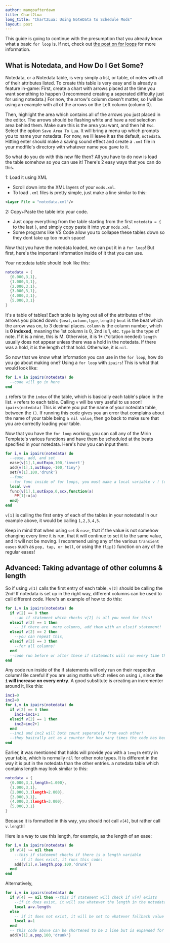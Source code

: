 ```yaml
---
author: mangoafterdawn
title: Chart2Lua
long_title: "Chart2Lua: Using NoteData to Schedule Mods"
layout: post
---
```

This guide is going to continue with the presumption that you already know what a basic `for loop` is.
If not, check out [the post on for loops](./for-loops.md) for more information.

## What is Notedata, and How Do I Get Some?
Notedata, or a Notedata table, is very simply a list, or table, of notes with all of their attributes listed.
To create this table is very easy and is already a feature in-game:
First, create a chart with arrows placed at the time you want something to happen (I recommend creating a seperated difficulty just for using notedata.) For now, the arrow's column doesn't matter, so I will be using an example with all of the arrows on the Left column (column 0).

Then, highlight the area which contains all of the arrows you just  placed in the editor. The arrows should be flashing white and have a red selection area behind them. Make sure this is the area you want, and then hit `Esc`. Select the option `Save Area To Lua`. It will bring a menu up which prompts you to name your notedata. For now, we ill leave it as the default, `notedata`. Hitting enter should make a saving sound effect and create a `.xml` file in your modfile's directory with whatever name you gave to it.

So what do you do with this new file then? All you have to do now is load the table somehow so you can use it! There's 2 easy ways that you can do this.

1: Load it using XML
- Scroll down into the XML layers of your `mods.xml`.
- To load `.xml` files is pretty simple, just make a line similar to this:

```xml
<Layer File = "notedata.xml"/>
```

2: Copy+Paste the table into your code.
- Just copy everything from the table starting from the first `notedata = {` to the last `}`, and simply copy paste it into your `mods.xml`. 
- Some programs like VS Code allow you to collapse these tables down so they dont take up too much space!

Now that you have the notedata loaded, we can put it in a `for loop`! But first, here's the important information inside of it that you can use.

Your notedata table should look like this:
```lua
notedata = {
  {0.000,3,1},
  {1.000,3,1},
  {2.000,3,1},
  {3.000,3,1},
  {4.000,3,1},
  {5.000,3,1}
}
```
It's a table of tables! Each table is laying out all of the attributes of the arrows you placed down:
`{beat,column,type,length}`
`beat` is the beat which the arrow was on, to 3 decimal places.
`column` is the column number, which is **0 indexed**, meaning the 1st column is 0, 2nd is 1, etc.
`type` is the type of note. If it is a mine, this is M. Otherwise, it is 1* (*citation needed)
`length` usually does not appear unless there was a hold in the notedata. If there was a hold, it is the length of that hold. Otherwise, it is `nil`.

So now that we know what information you can use in the `for loop`, how do you go about making one? Using a `for loop` with `ipairs`!
This is what that would look like:
```lua
for i,v in ipairs(notedata) do
  --code will go in here
end
```
`i` refers to the `index` of the table, which is basically each table's place in the list.
`v` refers to each table. Calling `v` will be very useful to us soon!
`ipairs(notedata)` This is where you put the name of your notedata table, between the `()`.
If running this code gives you an error that complains about the name of your table being `a nil value`, then go back to make sure that you are correctly loading your table.

Now that you have the `for loop` working, you can call any of the Mirin Template's various functions and have them be scheduled at the beats specified in your notedata. Here's how you can input them:
```lua
for i,v in ipairs(notedata) do
  --ease, add, and set
  ease{v[1],1,outExpo,100,'invert'}
  add{v[1],1,outExpo,-100,'tiny'}
  set{v[1],100,'drunk'}
  --func
  --for func inside of for loops, you must make a local variable v ! (or whatever else you called it!)
  local v=v
  func{v[1],1,outExpo,0,scx,function(a)
    PP[1]:x(a)
  end}
end
```
`v[1]` is calling the first entry of each of the tables in your notedata! In our example above, it would be calling `1,2,3,4,5`.

Keep in mind that when using `set` & `ease`, that if the value is not somehow changing every time it is run, that it will continue to set it to the same value, and it will not be moving. I recommend using any of the various `transient eases` such as `pop, tap, or bell`, or using the `flip()` function on any of the regular eases!

## Advanced: Taking advantage of other columns & length
So if using `v[1]` calls the first entry of each table, `v[2]` should be calling the 2nd! If notedata is set up in the right way, different columns can be used to call different code. Here's an example of how to do this:

```lua
for i,v in ipairs(notedata) do
  if v[2] == 0 then
    --an if statement which checks v[2] is all you need for this!
  elseif v[2] == 1 then
    -- if there are  more columns, add them with an elseif statement!
  elseif v[2] == 2 then
    --you can repeat this,
  elseif v[2] == 3 then
    --for all columns!
  end
  --code run before or after these if statements will run every time there is an entry.
end
```
Any code run inside of the if statements will only run on their respective column! Be careful if you are using maths which relies on using `i`, since **the `i` will increase on every entry**. A good substitute is creating an incrementer around it, like this:
```lua
inc1=0
inc2=0
for i,v in ipairs(notedata) do
  if v[2] == 0 then
    inc1=inc1+1
  elseif v[2] == 1 then
    inc2=inc2+1
  end
  --inc1 and inc2 will both count seperately from each other!
  --they basically act as a counter for how many times the code has been run.
end
```

Earlier, it was mentioned that holds will provide you with a `length` entry in your table, which is normally `nil` for other note types. It is different in the way it is put in the notedata than the other entries. a notedata table which contains length may look similar to this:

```lua
notedata = {
  {0.000,3,1,length=1.000},
  {1.000,3,1},
  {2.000,3,1length=2.000},
  {3.000,3,1},
  {4.000,3,1length=3.000},
  {5.000,3,1}
}
```

Because it is formatted in this way, you should not call `v[4]`, but rather call `v.length`!

Here is a way to use this length, for example, as the length of an ease:

```lua
for i,v in ipairs(notedata) do
  if v[4] ~= nil then
    --this if statement checks if there is a length variable
    -- if it does exist, it runs this code:
    add{v[1],v.length,pop,100,'drunk'}
  end
end
```

Alternatively,

```lua
for i,v in ipairs(notedata) do
  if v[4] ~= nil then --this if statement will check if v[4] exists
    --if it does exist, it will use whatever the length in the notedata says.
    local a=v.length 
  else
    -- if it does not exist, it will be set to whatever fallback value 'a' is set to! 
    local a=1 
  end
  -- this code above can be shortened to be 1 line but is expanded for explanation.
  add{v[1],a,pop,100,'drunk'}
```
